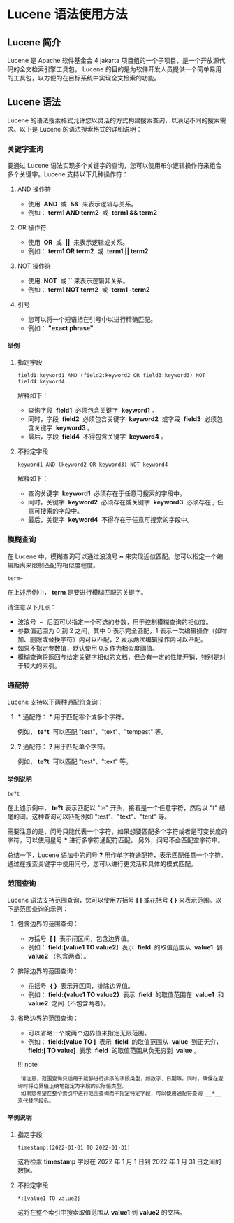 # Lucene 语法使用方法

## Lucene 简介

Lucene 是 Apache 软件基金会 4 jakarta 项目组的一个子项目，是一个开放源代码的全文检索引擎工具包。
Lucene 的目的是为软件开发人员提供一个简单易用的工具包，以方便的在目标系统中实现全文检索的功能。

## Lucene 语法

Lucene 的语法搜索格式允许您以灵活的方式构建搜索查询，以满足不同的搜索需求。以下是 Lucene 的语法搜索格式的详细说明：

### 关键字查询

要通过 Lucene 语法实现多个关键字的查询，您可以使用布尔逻辑操作符来组合多个关键字。Lucene 支持以下几种操作符：

1. AND 操作符

    - 使用  __AND__  或  __&&__  来表示逻辑与关系。
    - 例如： __term1 AND term2__  或  __term1 && term2__ 

2. OR 操作符

    - 使用  __OR__  或  __||__  来表示逻辑或关系。
    - 例如： __term1 OR term2__  或  __term1 || term2__ 

3. NOT 操作符

    - 使用  __NOT__  或 `` 来表示逻辑非关系。
    - 例如： __term1 NOT term2__  或  __term1 -term2__ 

4. 引号

    - 您可以将一个短语括在引号中以进行精确匹配。
    - 例如： __"exact phrase"__ 

#### 举例

1. 指定字段

    ```lucene
    field1:keyword1 AND (field2:keyword2 OR field3:keyword3) NOT field4:keyword4
    ```

    解释如下：

    - 查询字段  __field1__  必须包含关键字  __keyword1__ 。
    - 同时，字段  __field2__  必须包含关键字  __keyword2__  或字段  __field3__  必须包含关键字  __keyword3__ 。
    - 最后，字段  __field4__  不得包含关键字  __keyword4__ 。

2. 不指定字段

    ```lucene
    keyword1 AND (keyword2 OR keyword3) NOT keyword4
    ```

    解释如下：

    - 查询关键字  __keyword1__  必须存在于任意可搜索的字段中。
    - 同时，关键字  __keyword2__  必须存在或关键字  __keyword3__  必须存在于任意可搜索的字段中。
    - 最后，关键字  __keyword4__  不得存在于任意可搜索的字段中。

### 模糊查询

在 Lucene 中，模糊查询可以通过波浪号 __~__ 来实现近似匹配。您可以指定一个编辑距离来限制匹配的相似度程度。

```lucene
term~
```

在上述示例中， __term__ 是要进行模糊匹配的关键字。

请注意以下几点：

- 波浪号  __~__  后面可以指定一个可选的参数，用于控制模糊查询的相似度。
- 参数值范围为 0 到 2 之间，其中 0 表示完全匹配，1 表示一次编辑操作（如增加、删除或替换字符）内可以匹配，2 表示两次编辑操作内可以匹配。
- 如果不指定参数值，默认使用 0.5 作为相似度阈值。
- 模糊查询将返回与给定关键字相似的文档，但会有一定的性能开销，特别是对于较大的索引。

### 通配符

Lucene 支持以下两种通配符查询：

1. __*__ 通配符： __*__ 用于匹配零个或多个字符。

    例如， __te*t__  可以匹配 "test"、"text"、"tempest" 等。

2. __?__ 通配符： __?__ 用于匹配单个字符。

    例如， __te?t__  可以匹配 "test"、"text" 等。

#### 举例说明

```lucene
te?t
```

在上述示例中， __te?t__ 表示匹配以 "te" 开头，接着是一个任意字符，然后以 "t" 结尾的词。这种查询可以匹配例如 "test"、"text"、"tent" 等。

需要注意的是，问号只能代表一个字符，如果想要匹配多个字符或者是可变长度的字符，可以使用星号 __*__ 进行多字符通配符匹配。
另外，问号不会匹配空字符串。

总结一下，Lucene 语法中的问号 __?__ 用作单字符通配符，表示匹配任意一个字符。通过在搜索关键字中使用问号，您可以进行更灵活和具体的模式匹配。

### 范围查询

Lucene 语法支持范围查询，您可以使用方括号 __[ ]__ 或花括号 __{ }__ 来表示范围。以下是范围查询的示例：

1. 包含边界的范围查询：

    - 方括号  __[ ]__  表示闭区间，包含边界值。
    - 例如： __field:[value1 TO value2]__  表示  __field__  的取值范围从  __value1__  到  __value2__ （包含两者）。

2. 排除边界的范围查询：

    - 花括号  __{ }__  表示开区间，排除边界值。
    - 例如： __field:{value1 TO value2}__  表示  __field__  的取值范围在  __value1__  和  __value2__  之间（不包含两者）。

3. 省略边界的范围查询：

    - 可以省略一个或两个边界值来指定无限范围。
    - 例如： __field:[value TO ]__  表示  __field__  的取值范围从  __value__  到正无穷， __field:[ TO value]__  表示  __field__  的取值范围从负无穷到  __value__ 。

    !!! note

        请注意，范围查询只适用于能够进行排序的字段类型，如数字、日期等。同时，确保在查询时将边界值正确地指定为字段的实际值类型。
        如果您希望在整个索引中进行范围查询而不指定特定字段，可以使用通配符查询 __*__ 来代替字段名。

#### 举例说明

1. 指定字段

    ```lucene
    timestamp:[2022-01-01 TO 2022-01-31]
    ```

    这将检索 __timestamp__ 字段在 2022 年 1 月 1 日到 2022 年 1 月 31 日之间的数据。

2. 不指定字段

    ```lucene
    *:[value1 TO value2]
    ```

    这将在整个索引中搜索取值范围从 __value1__ 到 __value2__ 的文档。
